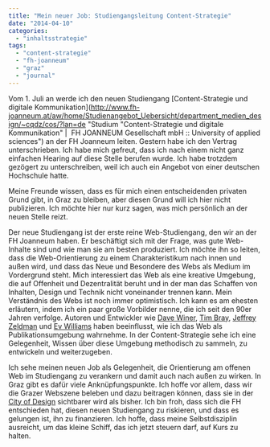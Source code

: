 ```yaml
---
title: "Mein neuer Job: Studiengangsleitung Content-Strategie"
date: "2014-04-10"
categories: 
  - "inhaltsstrategie"
tags: 
  - "content-strategie"
  - "fh-joanneum"
  - "graz"
  - "journal"
---
```


Vom 1. Juli an werde ich den neuen Studiengang [Content-Strategie und digitale Kommunikation](http://www.fh-joanneum.at/aw/home/Studienangebot_Uebersicht/department_medien_design/~cqdz/cos/?lan=de "Studium "Content-Strategie und digitale Kommunikation" |  FH JOANNEUM Gesellschaft mbH :: University of applied sciences") an der FH Joanneum leiten. Gestern habe ich den Vertrag unterschrieben. Ich habe mich gefreut, dass ich nach einem nicht ganz einfachen Hearing auf diese Stelle berufen wurde. Ich habe trotzdem gezögert zu unterschreiben, weil ich auch ein Angebot von einer deutschen Hochschule hatte.

Meine Freunde wissen, dass es für mich einen entscheidenden privaten Grund gibt, in Graz zu bleiben, aber diesen Grund will ich hier nicht publizieren. Ich möchte hier nur kurz sagen, was mich persönlich an der neuen Stelle reizt.

Der neue Studiengang ist der erste reine Web-Studiengang, den wir an der FH Joanneum haben. Er beschäftigt sich mit der Frage, was gute Web-Inhalte sind und wie man sie am besten produziert. Ich möchte ihn so leiten, dass die Web-Orientierung zu einem Charakteristikum nach innen und außen wird, und dass das Neue und Besondere des Webs als Medium im Vordergrund steht. Mich interessiert das Web als eine kreative Umgebung, die auf Offenheit und Dezentralität beruht und in der man das Schaffen von Inhalten, Design und Technik nicht voneinander trennen kann. Mein Verständnis des Webs ist noch immer optimistisch. Ich kann es am ehesten erläutern, indem ich ein paar große Vorbilder nenne, die ich seit den 90er Jahren verfolge. Autoren und Entwickler wie [Dave Winer](http://scripting.com/ "Scripting News: Home"), [Tim Bray](http://www.tbray.org/ongoing/ "ongoing by Tim Bray"), [Jeffrey Zeldman](http://www.zeldman.com/ "Jeffrey Zeldman Presents The Daily Report: Web Design News & Insights Since 1995") und [Ev Williams](https://twitter.com/ev "Ev Williams (ev) auf Twitter") haben beeinflusst, wie ich das Web als Publikationsumgebung wahrnehme. In der Content-Strategie sehe ich eine Gelegenheit, Wissen über diese Umgebung methodisch zu sammeln, zu entwickeln und weiterzugeben.

Ich sehe meinen neuen Job als Gelegenheit, die Orientierung am offenen Web im Studiengang zu verankern und damit auch nach außen zu wirken. In Graz gibt es dafür viele Anknüpfungspunkte. Ich hoffe vor allem, dass wir die Grazer Webszene beleben und dazu beitragen können, dass sie in der [City of Design](http://www.graz-cityofdesign.at/de "Graz - UNESCO City of Design") sichtbarer wird als bisher. Ich bin froh, dass sich die FH entschieden hat, diesen neuen Studiengang zu riskieren, und dass es gelungen ist, ihn zu finanzieren. Ich hoffe, dass meine Selbstdisziplin ausreicht, um das kleine Schiff, das ich jetzt steuern darf, auf Kurs zu halten.
